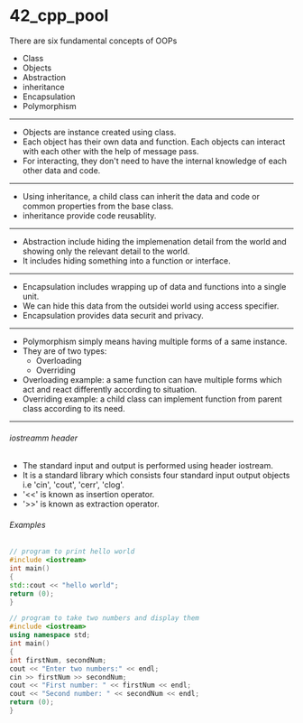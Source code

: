 # 42_cpp_pool

There are six fundamental concepts of OOPs
- Class
- Objects
- Abstraction
- inheritance
- Encapsulation
- Polymorphism
---
- Objects are instance created using class.
- Each object has their own data and function. Each objects can interact with each other with the help of message pass.
- For interacting, they don't need to have the internal knowledge of each other data and code.
---
- Using inheritance, a child class can inherit the data and code or common properties from the base class.
- inheritance provide code reusablity.
---
- Abstraction include hiding the implemenation detail from the world and showing only the relevant detail to the world.
- It includes hiding something into a function or interface.
---
- Encapsulation includes wrapping up of data and functions into a single unit.
- We can hide this data from the outsidei world using access specifier.
- Encapsulation provides data securit and privacy.
---
- Polymorphism simply means having multiple forms of a same instance.
- They are of two types:
    * Overloading
    * Overriding
- Overloading example: a same function can have multiple forms which act and react differently according to situation.
- Overriding example: a child class can implement function from parent class according to its need.
---
###### iostreamm header
- The standard input and output is performed using header iostream.
- It is a standard library which consists four standard input output objects i.e 'cin', 'cout', 'cerr', 'clog'.
- '<<' is known as insertion operator.
- '>>' is known as extraction operator.
###### Examples
```cpp
// program to print hello world
#include <iostream>
int main()
{
std::cout << "hello world";
return (0);
}

```
```cpp
// program to take two numbers and display them
#include <iostream>
using namespace std;
int main()
{
int firstNum, secondNum;
cout << "Enter two numbers:" << endl;
cin >> firstNum >> secondNum;
cout << "First number: " << firstNum << endl;
cout << "Second number: " << secondNum << endl;
return (0);
}
```
